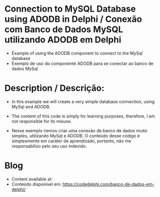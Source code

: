 # Connection to MySQL Database using ADODB in Delphi / Conexão com Banco de Dados MySQL utilizando ADODB em Delphi
- Example of using the ADODB component to connect to the MySql database
- Exemplo de uso do componente ADODB para se conectar ao banco de dados MySql

# Description / Descrição:
- In this example we will create a very simple database connection, using MySql and ADODB.
- The content of this code is simply for learning purposes, therefore, I am not responsible for its misuse.

- Nesse exemplo iremos criar uma conexão de banco de dados muito simples, utilizando MySql e ADODB.
O conteúdo desse código é simplesmente em caráter de aprendizado, portanto, não me responsabilizo pelo seu uso indevido.

# Blog
- Content available at:
- Conteúdo disponível em:
  https://codedelphi.com/banco-de-dados-em-delphi/
